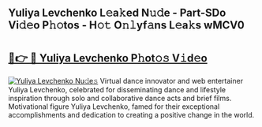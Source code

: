 ## Yuliya Levchenko L𝚎a𝚔ed N𝚞𝚍e - Part-SDo Vi𝚍𝚎o P𝚑𝚘tos - H𝚘𝚝 O𝚗𝚕yf𝚊ns L𝚎a𝚔s wMCV0

# <h2><a href="http://kf806p.oniu.top/?m=Yuliya+Levchenko">🔗👉 🔴 Yuliya Levchenko P𝚑ot𝚘𝚜 V𝚒d𝚎o</a></h2>

[![Yuliya Levchenko Nu𝚍e𝚜](https://i.imgur.com/0qMVB7G.gif)](http://kf806p.oniu.top/?m=Yuliya+Levchenko)
Virtual dance innovator and web entertainer Yuliya Levchenko, celebrated for disseminating dance and lifestyle inspiration through solo and collaborative dance acts and brief films. Motivational figure Yuliya Levchenko, famed for their exceptional accomplishments and dedication to creating a positive change in the world.  
